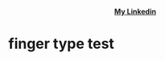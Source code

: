 <p align="center"><a href="https://www.linkedin.com/in/marzieh-sarikhani" target="_blank"><strong>My Linkedin</strong></a></p>

# finger type test
